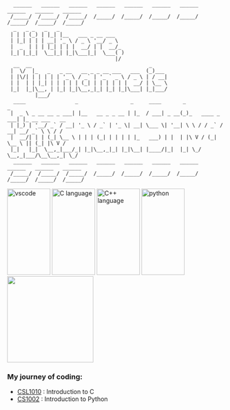 ```
  ______   ______   ______   ______   ______   ______   ______   ______   ______   ______ 
 /_____/  /_____/  /_____/  /_____/  /_____/  /_____/  /_____/  /_____/  /_____/  /_____/ 
  _   _ _   _   _                      
 | | | (_) | |_| |__   ___ _ __ ___    
 | |_| | | | __| '_ \ / _ \ '__/ _ \   
 |  _  | | | |_| | | |  __/ | |  __/_  
 |_| |_|_|  \__|_| |_|\___|_|  \___( )
                                   |/
  __  __                                      _      
 |  \/  |_   _   _ __   __ _ _ __ ___   ___  (_)___  
 | |\/| | | | | | '_ \ / _` | '_ ` _ \ / _ \ | / __| 
 | |  | | |_| | | | | | (_| | | | | | |  __/ | \__ \ 
 |_|  |_|\__, | |_| |_|\__,_|_| |_| |_|\___| |_|___/ 
         |___/
  ____                _                 _     ____       _                _              
 |  _ \ _ __ __ _ ___| |__   __ _ _ __ | |_  / ___| _ __(_)_   ____ _ ___| |_ __ ___   __
 | |_) | '__/ _` / __| '_ \ / _` | '_ \| __| \___ \| '__| \ \ / / _` / __| __/ _` \ \ / /
 |  __/| | | (_| \__ \ | | | (_| | | | | |_   ___) | |  | |\ V / (_| \__ \ || (_| |\ V / 
 |_|   |_|  \__,_|___/_| |_|\__,_|_| |_|\__| |____/|_|  |_| \_/ \__,_|___/\__\__,_| \_/                                                                             
  ______   ______   ______   ______   ______   ______   ______   ______   ______   ______ 
 /_____/  /_____/  /_____/  /_____/  /_____/  /_____/  /_____/  /_____/  /_____/  /_____/ 
```
<p align='left'> 
  <img src="https://github.com/bablubambal/All_logo_and_pictures/blob/main/text%20editors/vscode.svg" alt="vscode" height="200" width="100"/>
  <img src="https://raw.githubusercontent.com/bablubambal/All_logo_and_pictures/1ac69ce5fbc389725f16f989fa53c62d6e1b4883/programming%20languages/c.svg" alt="C language" height="200" width="100" />
  <img src="https://raw.githubusercontent.com/bablubambal/All_logo_and_pictures/1ac69ce5fbc389725f16f989fa53c62d6e1b4883/programming%20languages/c%2B%2B.svg" alt="C++ language" height="200" width="100" /> 
  <img src="https://raw.githubusercontent.com/bablubambal/All_logo_and_pictures/1ac69ce5fbc389725f16f989fa53c62d6e1b4883/programming%20languages/python.svg" alt="python" height="200" width="100" />
  <img src="https://github-readme-stats.vercel.app/api/top-langs/?username=ps-1305&layout=compact" height="200"/>
</p>


### My journey of coding:
* [CSL1010](https://github.com/ps-1305/spring-2024) : Introduction to C
* [CS1002](https://github.com/ps-1305/cs-1002) : Introduction to Python


<!--
**ps-1305/ps-1305** is a ✨ _special_ ✨ repository because its `README.md` (this file) appears on your GitHub profile.

Here are some ideas to get you started:

- 🔭 I’m currently working on ...
- 🌱 I’m currently learning ...
- 👯 I’m looking to collaborate on ...
- 🤔 I’m looking for help with ...
- 💬 Ask me about ...
- 📫 How to reach me: ...
- 😄 Pronouns: ...
- ⚡ Fun fact: ...
-->
